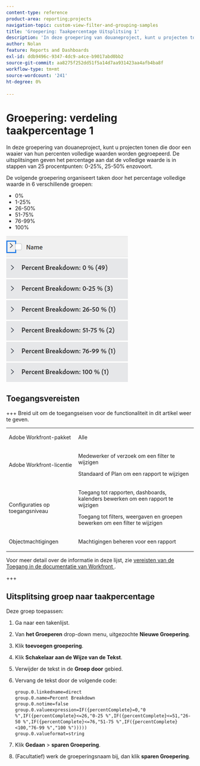 ```yaml
---
content-type: reference
product-area: reporting;projects
navigation-topic: custom-view-filter-and-grouping-samples
title: 'Groepering: Taakpercentage Uitsplitsing 1'
description: 'In deze groepering van douaneproject, kunt u projecten tonen die door een waaier van hun percenten volledige waarden worden gegroepeerd. De uitsplitsingen geven het percentage aan dat de volledige waarde is in stappen van 25 procentpunten: 0-25%, 25-50% enzovoort.'
author: Nolan
feature: Reports and Dashboards
exl-id: ddb9496c-9347-4dc9-a4ce-b9017abd0bb2
source-git-commit: aa8275f252dd51f5a14d7aa931423aa4afb4ba8f
workflow-type: tm+mt
source-wordcount: '241'
ht-degree: 0%

---
```


# Groepering: verdeling taakpercentage 1

<!--Audited: 10/2024-->

In deze groepering van douaneproject, kunt u projecten tonen die door een waaier van hun percenten volledige waarden worden gegroepeerd. De uitsplitsingen geven het percentage aan dat de volledige waarde is in stappen van 25 procentpunten: 0-25%, 25-50% enzovoort.

De volgende groepering organiseert taken door het percentage volledige waarde in 6 verschillende groepen:

* 0%
* 1-25%
* 26-50%
* 51-75%
* 76-99%
* 100%

![ task_25__break_grouping.png ](assets/task-25--breakdown-grouping-350x412.png)

## Toegangsvereisten

+++ Breid uit om de toegangseisen voor de functionaliteit in dit artikel weer te geven. 

<table style="table-layout:auto"> 
 <col> 
 <col> 
 <tbody> 
  <tr> 
   <td role="rowheader">Adobe Workfront-pakket</td> 
   <td> <p>Alle</p> </td> 
  </tr> 
  <tr> 
   <td role="rowheader">Adobe Workfront-licentie</td> 
   <td> 
   <p>Medewerker of verzoek om een filter te wijzigen </p>
   <p>Standaard of Plan om een rapport te wijzigen</p>
  </tr> 
  <tr> 
   <td role="rowheader">Configuraties op toegangsniveau</td> 
   <td> <p>Toegang tot rapporten, dashboards, kalenders bewerken om een rapport te wijzigen</p> <p>Toegang tot filters, weergaven en groepen bewerken om een filter te wijzigen</p> </td> 
  </tr> 
  <tr> 
   <td role="rowheader">Objectmachtigingen</td> 
   <td> <p>Machtigingen beheren voor een rapport</p>  </td> 
  </tr> 
 </tbody> 
</table>

Voor meer detail over de informatie in deze lijst, zie [ vereisten van de Toegang in de documentatie van Workfront ](/help/quicksilver/administration-and-setup/add-users/access-levels-and-object-permissions/access-level-requirements-in-documentation.md).

+++

## Uitsplitsing groep naar taakpercentage

Deze groep toepassen:

1. Ga naar een takenlijst.
1. Van **het Groeperen** drop-down menu, uitgezochte **Nieuwe Groepering**.
1. Klik **toevoegen groepering**.

1. Klik **Schakelaar aan de Wijze van de Tekst**.
1. Verwijder de tekst in de **Groep door** gebied.
1. Vervang de tekst door de volgende code:

   ```
   group.0.linkedname=direct
   group.0.name=Percent Breakdown
   group.0.notime=false
   group.0.valueexpression=IF({percentComplete}=0,"0 %",IF({percentComplete}<=26,"0-25 %",IF({percentComplete}<=51,"26-50 %",IF({percentComplete}<=76,"51-75 %",IF({percentComplete}<100,"76-99 %","100 %")))))
   group.0.valueformat=string
   ```

1. Klik **Gedaan** > **sparen Groepering**.
1. (Facultatief) werk de groeperingsnaam bij, dan klik **sparen Groepering**.
